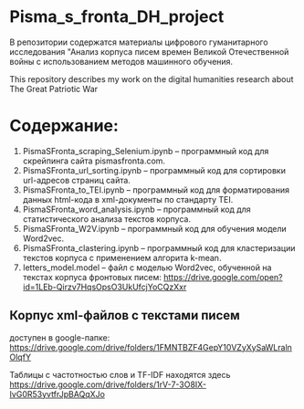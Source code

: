# Pisma_s_fronta_DH_project

В репозитории содержатся материалы цифрового гуманитарного исследования "Анализ корпуса писем времен Великой Отечественной войны с использованием методов машинного обучения.

This repository describes my work on the digital humanities research about The Great Patriotic War

# Содержание:

1)	PismaSFronta_scraping_Selenium.ipynb – программный код для скрейпинга сайта pismasfronta.com.
2)	PismaSFronta_url_sorting.ipynb – программный код для сортировки url-адресов страниц сайта.
3)	PismaSFronta_to_TEI.ipynb – программный код для форматирования данных html-кода в xml-документы по стандарту TEI.
4)	PismaSFronta_word_analysis.ipynb – программный код для статистического анализа текстов корпуса.
5)	PismaSFronta_W2V.ipynb – программный код для обучения модели Word2vec.
6)	PismaSFronta_clastering.ipynb – программный код для кластеризации текстов корпуса с применением алгорита k-mean.
7)	letters_model.model – файл с моделью Word2vec, обученной на текстах корпуса фронтовых писем: https://drive.google.com/open?id=1LEb-Qirzv7HqsOpsO3UkUfcjYoCQzXxr

## Корпус xml-файлов с текстами писем ## 
доступен в google-папке: https://drive.google.com/drive/folders/1FMNTBZF4GepY10VZyXySaWLralnOlqfY

Таблицы с частотностью слов и TF-IDF находятся здесь
https://drive.google.com/drive/folders/1rV-7-3O8IX-IvG0R53yvtfrJpBAQqXJo
